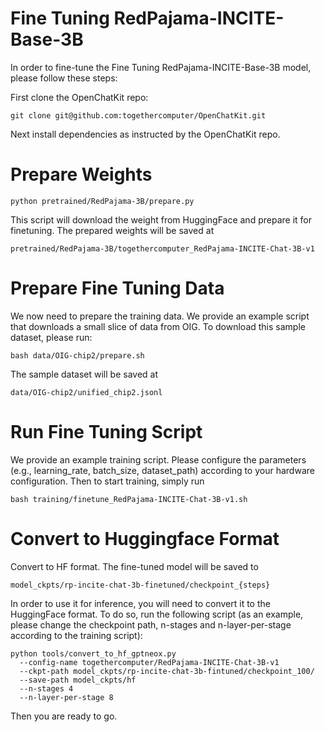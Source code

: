 # Fine Tuning RedPajama-INCITE-Base-3B

In order to fine-tune the Fine Tuning RedPajama-INCITE-Base-3B model, please follow these steps:

First clone the OpenChatKit repo:

```shell
git clone git@github.com:togethercomputer/OpenChatKit.git
```

Next install dependencies as instructed by the OpenChatKit repo.

# Prepare Weights

```shell
python pretrained/RedPajama-3B/prepare.py
```

This script will download the weight from HuggingFace and prepare it for finetuning. The prepared weights will be saved at 

```
pretrained/RedPajama-3B/togethercomputer_RedPajama-INCITE-Chat-3B-v1
```

# Prepare Fine Tuning Data

We now need to prepare the training data.  We provide an example script that downloads a small slice of data from OIG. 
To download this sample dataset, please run:
 
```
bash data/OIG-chip2/prepare.sh
````
 
The sample dataset will be saved at 

```
data/OIG-chip2/unified_chip2.jsonl
```

# Run Fine Tuning Script

We provide an example training script.  Please configure the parameters (e.g., learning_rate, batch_size, dataset_path) according to your hardware configuration. 
Then to start training, simply run

```
bash training/finetune_RedPajama-INCITE-Chat-3B-v1.sh
```

# Convert to Huggingface Format

Convert to HF format. The fine-tuned model will be saved to 

```
model_ckpts/rp-incite-chat-3b-finetuned/checkpoint_{steps}
```

In order to use it for inference, you will need to convert it to the HuggingFace format. To do so, run the following script 
(as an example, please change the checkpoint path, n-stages and n-layer-per-stage according to the training script):

```
python tools/convert_to_hf_gptneox.py 
  --config-name togethercomputer/RedPajama-INCITE-Chat-3B-v1 
  --ckpt-path model_ckpts/rp-incite-chat-3b-fintuned/checkpoint_100/ 
  --save-path model_ckpts/hf 
  --n-stages 4 
  --n-layer-per-stage 8
```

Then you are ready to go.

